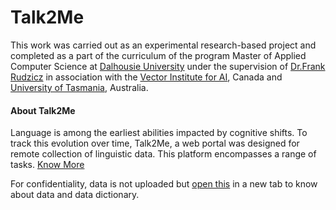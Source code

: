 # Talk2Me
This work was carried out as an experimental research-based project and completed as a part of the curriculum of the program Master of Applied Computer Science at [Dalhousie University](https://www.dal.ca/faculty/computerscience/graduate-programs.html) under the supervision of [Dr.Frank Rudzicz](https://web.cs.dal.ca/~rudzicz/) in association with the [Vector Institute for AI](https://vectorinstitute.ai/), Canada and [University of Tasmania](https://www.utas.edu.au/wicking), Australia.

#### About Talk2Me
Language is among the earliest abilities impacted by cognitive shifts. To track this evolution over time, Talk2Me, a web portal was designed for remote collection of linguistic data. This platform encompasses a range of tasks. [Know More](https://journals.plos.org/plosone/article?id=10.1371/journal.pone.0212342#sec001)

For confidentiality, data is not uploaded but [open this](https://htmlpreview.github.io/?https://github.com/Chanpreet-Singh/Talk2Me-Tasmania/blob/main/island_talk2me.html) in a new tab to know about data and data dictionary.
